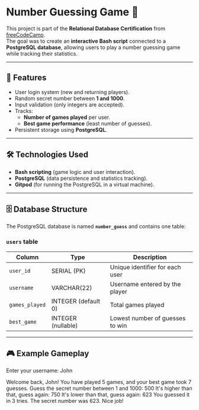 # Number Guessing Game 🎲  

This project is part of the **Relational Database Certification** from [freeCodeCamp](https://www.freecodecamp.org/).  
The goal was to create an **interactive Bash script** connected to a **PostgreSQL database**, allowing users to play a number guessing game while tracking their statistics.  

---

## 📌 Features  

- User login system (new and returning players).  
- Random secret number between **1 and 1000**.  
- Input validation (only integers are accepted).  
- Tracks:  
  - **Number of games played** per user.  
  - **Best game performance** (least number of guesses).  
- Persistent storage using **PostgreSQL**.  

---

## 🛠️ Technologies Used  

- **Bash scripting** (game logic and user interaction).  
- **PostgreSQL** (data persistence and statistics tracking).
- **Gitpod** (for running the PostgreSQL in a virtual machine).  

---

## 🗄️ Database Structure  

The PostgreSQL database is named **`number_guess`** and contains one table:  

### `users` table  
| Column        | Type               | Description |
|---------------|-------------------|-------------|
| `user_id`     | SERIAL (PK)       | Unique identifier for each user |
| `username`    | VARCHAR(22)       | Username entered by the player |
| `games_played`| INTEGER (default 0) | Total games played |
| `best_game`   | INTEGER (nullable) | Lowest number of guesses to win |

---

## 🎮 Example Gameplay  

Enter your username:
John

Welcome back, John! You have played 5 games, and your best game took 7 guesses.
Guess the secret number between 1 and 1000:
500
It's higher than that, guess again:
750
It's lower than that, guess again:
623
You guessed it in 3 tries. The secret number was 623. Nice job!
